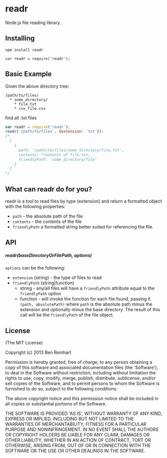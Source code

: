 # readr

Node.js file reading library.

## Installing

`npm install readr`

`var readr = require('readr');`

## Basic Example

Given the above directory tree:

```
/path/to/files/
  * some_directory/
    * file.txt
    * csv_file.csv
```

find all .txt files

```javascript
var readr = require('readr');
readr('/path/to/files', {extension: 'txt'});
/*
  [
    {
      path: '/path/to/files/some_directory/file.txt',
      contents: "Contents of file.txt,
      friendlyPath: 'some_directory/file'
    }
  ]
*/
```

## What can readr do for you?

readr is a tool to read files by type (extension) and return a formatted object with the following properties:

* `path` - the absolute path of the file
* `contents` - the contents of the file
* `friendlyPath` a formatted string better suited for referencing the file.


## API

##### readr(baseDirectoryOrFilePath, options)

`options` can be the following:

* `extension` (string) - the type of files to read
* `friendlyPath` (string|function)
  * string - any/all files will have a `friendlyPath` attribute equal to the `friendlyPath` option
  * function - will invoke the function for each file found, passing it `(path, absolutePath)` where `path` is the absolute path minus the extension and optionally minus the base directory. The result of this call will be the `friendlyPath` of the file object.

## License

(The MIT License)

Copyright (c) 2013 Ben Reinhart

Permission is hereby granted, free of charge, to any person obtaining
a copy of this software and associated documentation files (the
'Software'), to deal in the Software without restriction, including
without limitation the rights to use, copy, modify, merge, publish,
distribute, sublicense, and/or sell copies of the Software, and to
permit persons to whom the Software is furnished to do so, subject to
the following conditions:

The above copyright notice and this permission notice shall be
included in all copies or substantial portions of the Software.

THE SOFTWARE IS PROVIDED 'AS IS', WITHOUT WARRANTY OF ANY KIND,
EXPRESS OR IMPLIED, INCLUDING BUT NOT LIMITED TO THE WARRANTIES OF
MERCHANTABILITY, FITNESS FOR A PARTICULAR PURPOSE AND NONINFRINGEMENT.
IN NO EVENT SHALL THE AUTHORS OR COPYRIGHT HOLDERS BE LIABLE FOR ANY
CLAIM, DAMAGES OR OTHER LIABILITY, WHETHER IN AN ACTION OF CONTRACT,
TORT OR OTHERWISE, ARISING FROM, OUT OF OR IN CONNECTION WITH THE
SOFTWARE OR THE USE OR OTHER DEALINGS IN THE SOFTWARE.